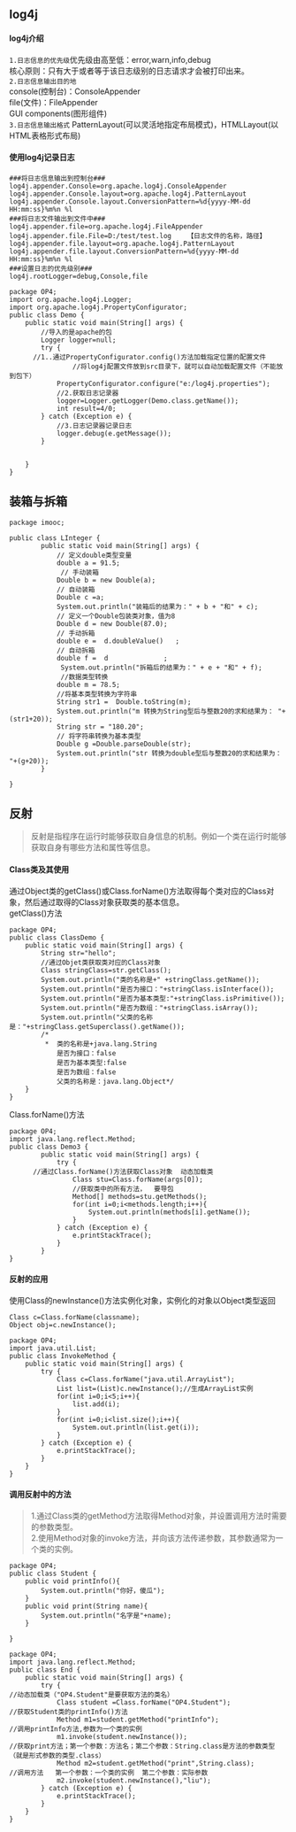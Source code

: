 ## log4j
#### log4j介绍
`1.日志信息的优先级`优先级由高至低：error,warn,info,debug<br/>
核心原则：只有大于或者等于该日志级别的日志请求才会被打印出来。<br/>
`2.日志信息输出目的地`<br/>
console(控制台)：ConsoleAppender<br/>
file(文件)：FileAppender<br/>
GUI components(图形组件)<br/>
`3.日志信息输出格式`
PatternLayout(可以灵活地指定布局模式)，HTMLLayout(以HTML表格形式布局)
#### 使用log4j记录日志
```
###将日志信息输出到控制台###
log4j.appender.Console=org.apache.log4j.ConsoleAppender
log4j.appender.Console.layout=org.apache.log4j.PatternLayout
log4j.appender.Console.layout.ConversionPattern=%d{yyyy-MM-dd HH:mm:ss}%m%n %l
###将日志文件输出到文件中###
log4j.appender.file=org.apache.log4j.FileAppender
log4j.appender.file.File=D:/test/test.log    【日志文件的名称，路径】
log4j.appender.file.layout=org.apache.log4j.PatternLayout
log4j.appender.file.layout.ConversionPattern=%d{yyyy-MM-dd HH:mm:ss}%m%n %l
###设置日志的优先级别###
log4j.rootLogger=debug,Console,file
```
```
package OP4;
import org.apache.log4j.Logger;
import org.apache.log4j.PropertyConfigurator;
public class Demo {
	public static void main(String[] args) {
		//导入的是apache的包
		Logger logger=null;
		try {
      //1..通过PropertyConfigurator.config()方法加载指定位置的配置文件
			    //将log4j配置文件放到src目录下，就可以自动加载配置文件（不能放到包下）
			PropertyConfigurator.configure("e:/log4j.properties");
			//2.获取日志记录器
			logger=Logger.getLogger(Demo.class.getName());
			int result=4/0;
		} catch (Exception e) {
			//3.日志记录器记录日志
			logger.debug(e.getMessage());
		}
		
		
	}
}

```
## 装箱与拆箱
```
package imooc;

public class LInteger {
	    public static void main(String[] args) {
	        // 定义double类型变量
			double a = 91.5; 
	         // 手动装箱
			Double b = new Double(a);       	        
	        // 自动装箱
			Double c =a;
	        System.out.println("装箱后的结果为：" + b + "和" + c);	        
	        // 定义一个Double包装类对象，值为8
			Double d = new Double(87.0);	        
	        // 手动拆箱
			double e =  d.doubleValue()   ;	        
	        // 自动拆箱
			double f =  d              ;	        
	         System.out.println("拆箱后的结果为：" + e + "和" + f);	         
	         //数据类型转换
	     	double m = 78.5;
			//将基本类型转换为字符串
			String str1 =  Double.toString(m);	        
			System.out.println("m 转换为String型后与整数20的求和结果为： "+(str1+20));			
			String str = "180.20";
		    // 将字符串转换为基本类型
			Double g =Double.parseDouble(str);
			System.out.println("str 转换为double型后与整数20的求和结果为： "+(g+20));
		}
	
}
```
## 反射
> 反射是指程序在运行时能够获取自身信息的机制。例如一个类在运行时能够获取自身有哪些方法和属性等信息。

#### Class类及其使用
通过Object类的getClass()或Class.forName()方法取得每个类对应的Class对象，然后通过取得的Class对象获取类的基本信息。<br/>
getClass()方法
```
package OP4;
public class ClassDemo {
	public static void main(String[] args) {
		String str="hello";
		//通过Objet类获取类对应的Class对象
		Class stringClass=str.getClass();
		System.out.println("类的名称是+" +stringClass.getName());
		System.out.println("是否为接口："+stringClass.isInterface());
		System.out.println("是否为基本类型:"+stringClass.isPrimitive());
		System.out.println("是否为数组："+stringClass.isArray());
		System.out.println("父类的名称是："+stringClass.getSuperclass().getName());
		/*
		 *  类的名称是+java.lang.String
			是否为接口：false
			是否为基本类型:false
			是否为数组：false
			父类的名称是：java.lang.Object*/
	}
}
```
Class.forName()方法
```
package OP4;
import java.lang.reflect.Method;
public class Demo3 {
		public static void main(String[] args) {
			try {
      //通过Class.forName()方法获取Class对象  动态加载类
				Class stu=Class.forName(args[0]);
				//获取类中的所有方法，  要导包
				Method[] methods=stu.getMethods();
				for(int i=0;i<methods.length;i++){
					System.out.println(methods[i].getName());
				}
			} catch (Exception e) {
				e.printStackTrace();
			}
		}
}
```
#### 反射的应用
使用Class的newInstance()方法实例化对象，实例化的对象以Object类型返回
```
Class c=Class.forName(classname);
Object obj=c.newInstance();
```
```
package OP4;
import java.util.List;
public class InvokeMethod {
	public static void main(String[] args) {
		try {
			Class c=Class.forName("java.util.ArrayList");
			List list=(List)c.newInstance();//生成ArrayList实例
			for(int i=0;i<5;i++){
				list.add(i);
			}
			for(int i=0;i<list.size();i++){
				System.out.println(list.get(i));
			}
		} catch (Exception e) {
			e.printStackTrace();
		}
	}
}
```
#### 调用反射中的方法
> 1.通过Class类的getMethod方法取得Method对象，并设置调用方法时需要的参数类型。<br/>
> 2.使用Method对象的invoke方法，并向该方法传递参数，其参数通常为一个类的实例。
```
package OP4;
public class Student {
	public void printInfo(){
		System.out.println("你好，傻瓜");
	}
	public void print(String name){
		System.out.println("名字是"+name);
	}
	
}
```
```
package OP4;
import java.lang.reflect.Method;
public class End {
	public static void main(String[] args) {
		try {
//动态加载类（"OP4.Student"是要获取方法的类名）
 			Class student =Class.forName("OP4.Student");
//获取Student类的printInfo()方法
			Method m1=student.getMethod("printInfo");
//调用printInfo方法,参数为一个类的实例
			m1.invoke(student.newInstance());
//获取print方法；第一个参数：方法名；第二个参数：String.class是方法的参数类型（就是形式参数的类型.class）
			Method m2=student.getMethod("print",String.class);
//调用方法   第一个参数：一个类的实例  第二个参数：实际参数
			m2.invoke(student.newInstance(),"liu");
		} catch (Exception e) {
			e.printStackTrace();
		}
	}
}
```



